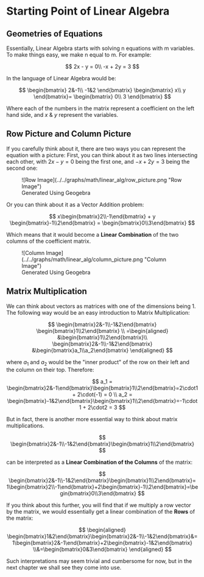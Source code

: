 # Starting Point of Linear Algebra

## Geometries of Equations
Essentially, Linear Algebra starts with solving n equations with m variables. To make things easy, we make n equal to m. For example:

$$
2x - y = 0\\
-x + 2y = 3
$$

In the language of Linear Algebra would be:

$$
\begin{bmatrix}
2&-1\\
-1&2
\end{bmatrix}
\begin{bmatrix}
x\\
y
\end{bmatrix}=
\begin{bmatrix}
0\\
3
\end{bmatrix}
$$

Where each of the numbers in the matrix represent a coefficient on the left hand side, and $x$ & $y$ represent the variables.

## Row Picture and Column Picture
If you carefully think about it, there are two ways you can represent the equation with a picture:
First, you can think about it as two lines intersecting each other, with $2x - y = 0$ being the first one, and $-x + 2y = 3$ being the second one:

<figure markdown="span">
![Row Image](../../graphs/math/linear_alg/row_picture.png "Row Image")
<figcaption>Generated Using Geogebra</figcaption>
</figure>

Or you can think about it as a Vector Addition problem:

$$
x\begin{bmatrix}2\\-1\end{bmatrix} + y
\begin{bmatrix}-1\\2\end{bmatrix} = 
\begin{bmatrix}0\\3\end{bmatrix}
$$

Which means that it would become a **Linear Combination**  of the two columns of the coefficient matrix.

<figure markdown="span">
![Column Image](../../graphs/math/linear_alg/column_picture.png "Column Image")
<figcaption>Generated Using Geogebra</figcaption>
</figure>

## Matrix Multiplication
We can think about vectors as matrices with one of the dimensions being 1.<br>
The following way would be an easy introduction to Matrix Multiplication:

$$
\begin{bmatrix}2&-1\\-1&2\end{bmatrix}
\begin{bmatrix}1\\2\end{bmatrix} \\
=\begin{aligned} &\begin{bmatrix}1\\2\end{bmatrix}\\
\begin{bmatrix}2&-1\\-1&2\end{bmatrix}
&\begin{bmatrix}a_1\\a_2\end{bmatrix}
\end{aligned}
$$

where $a_1$ and $a_2$ would be the "inner product" of the row on their left and the column on their top. Therefore:

$$
a_1 = \begin{bmatrix}2&-1\end{bmatrix}\begin{bmatrix}1\\2\end{bmatrix}=2\cdot1 + 2\cdot(-1) = 0 \\
a_2 = \begin{bmatrix}-1&2\end{bmatrix}\begin{bmatrix}1\\2\end{bmatrix}=-1\cdot1 + 2\cdot2 = 3
$$

But in fact, there is another more essential way to think about matrix multiplications.

$$
\begin{bmatrix}2&-1\\-1&2\end{bmatrix}\begin{bmatrix}1\\2\end{bmatrix}
$$

can be interpreted as a **Linear Combination of the Columns** of the matrix:

$$
\begin{bmatrix}2&-1\\-1&2\end{bmatrix}\begin{bmatrix}1\\2\end{bmatrix}=
1\begin{bmatrix}2\\-1\end{bmatrix}+2\begin{bmatrix}-1\\2\end{bmatrix}=\begin{bmatrix}0\\3\end{bmatrix}
$$

If you think about this further, you will find that if we multiply a row vector by the matrix, we would essentially get a linear combination of the **Rows** of the matrix:

$$
\begin{aligned}
\begin{bmatrix}1&2\end{bmatrix}\begin{bmatrix}2&-1\\-1&2\end{bmatrix}&=1\begin{bmatrix}2&-1\end{bmatrix}+2\begin{bmatrix}-1&2\end{bmatrix}
\\&=\begin{bmatrix}0&3\end{bmatrix}
\end{aligned}
$$

Such interpretations may seem trivial and cumbersome for now, but in the next chapter we shall see they come into use.